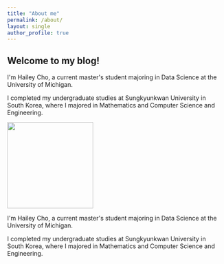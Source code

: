 ```yaml
---
title: "About me"
permalink: /about/
layout: single
author_profile: true
---
```


## Welcome to my blog!


I'm Hailey Cho, a current master's student majoring in Data Science at the University of Michigan.

I completed my undergraduate studies at Sungkyunkwan University in South Korea, where I majored in Mathematics and Computer Science and Engineering.




<img src="https://hail2222.github.io/assets/images/about-photo.jpeg" width="200">


I'm Hailey Cho, a current master's student majoring in Data Science at the University of Michigan.

I completed my undergraduate studies at Sungkyunkwan University in South Korea, where I majored in Mathematics and Computer Science and Engineering.


